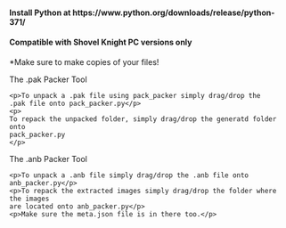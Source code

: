 <h4><b>Install Python at https://www.python.org/downloads/release/python-371/</b></h4>
<h4><b>Compatible with Shovel Knight PC versions only</b></h4>

*Make sure to make copies of your files!

<section>
The .pak Packer Tool
	
	<p>To unpack a .pak file using pack_packer simply drag/drop the
	.pak file onto pack_packer.py</p>
	<p>
	To repack the unpacked folder, simply drag/drop the generatd folder onto
	pack_packer.py
	</p>
</section>
 <section>
 The .anb Packer Tool
  
  	<p>To unpack a .anb file simply drag/drop the .anb file onto anb_packer.py</p>
	<p>To repack the extracted images simply drag/drop the folder where the images
	are located onto anb_packer.py</p>
	<p>Make sure the meta.json file is in there too.</p>
</section>
